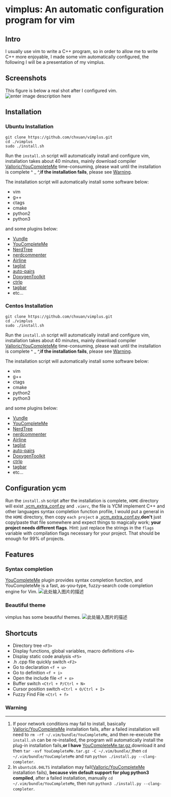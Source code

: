 vimplus: An automatic configuration program for vim
===============================================


Intro
-----

I usually use vim to write a C++ program, so in order to allow me to write C++ more enjoyable, I made some vim automatically configured, the following I will be a presentation of my vimplus.

Screenshots
------------
This figure is below a real shot after I configured vim.
![enter image description here](https://raw.githubusercontent.com/chxuan/vimplus/master/screenshot/screenshot.png)

Installation
------------

### Ubuntu Installation

    git clone https://github.com/chxuan/vimplus.git
    cd ./vimplus
    sudo ./install.sh

Run the `install.sh` script will automatically install and configure vim, installation takes about 40 minutes, mainly download compiler [Valloric/YouCompleteMe][1] time-consuming, please wait until the installation is complete ^ _ ^,**if the installation fails**, please see [Warning](#Warning).

The installation script will automatically install some software below:
 - vim
 - g++ 
 - ctags 
 - cmake
 - python2
 - python3

and some plugins below:

 - [Vundle][2]
 - [YouCompleteMe][3]
 - [NerdTree][4]
 - [nerdcommenter][5]
 - [Airline][6]
 - [taglist][7]
 - [auto-pairs][8]
 - [DoxygenToolkit][9]
 - [ctrlp][10]
 - [tagbar][11]
 - etc...

### Centos Installation

    git clone https://github.com/chxuan/vimplus.git
    cd ./vimplus
    sudo ./install.sh

Run the `install.sh` script will automatically install and configure vim, installation takes about 40 minutes, mainly download compiler [Valloric/YouCompleteMe][12] time-consuming, please wait until the installation is complete ^ _ ^,**if the installation fails**, please see [Warning](#Warning).

The installation script will automatically install some software below:
 - vim
 - g++ 
 - ctags 
 - cmake
 - python2
 - python3

and some plugins below:

 - [Vundle][13]
 - [YouCompleteMe][14]
 - [NerdTree][15]
 - [nerdcommenter][16]
 - [Airline][17]
 - [taglist][18]
 - [auto-pairs][19]
 - [DoxygenToolkit][20]
 - [ctrlp][21]
 - [tagbar][22]
 - etc...

Configuration ycm
------------

Run the `install.sh` script after the installation is complete, `HOME` directory will exist [.ycm_extra_conf.py][23] and `.vimrc`, the file is YCM implement C++ and other languages syntax completion function profile, I would put a general in the `HOME` directory, then copy `each project` a [.ycm_extra_conf.py][24],**don't** just copy/paste that file somewhere and expect things to magically work; **your project needs different flags**. Hint: just replace the strings in the `flags` variable with compilation flags necessary for your project. That should be enough for 99% of projects.

Features
------------

### Syntax completion

[YouCompleteMe][25] plugin provides syntax completion function, and YouCompleteMe is a fast, as-you-type, fuzzy-search code completion engine for Vim.
![此处输入图片的描述][26]

### Beautiful theme
vimplus has some beautiful themes.
![此处输入图片的描述][27]

Shortcuts
------------

 - Directory tree `<F3>`
 - Display functions, global variables, macro definitions `<F4>`
 - Display static code analysis `<F5>`
 - .h .cpp file quickly switch `<F2>`
 - Go to declaration `<f + u>`
 - Go to definition `<f + i>`
 - Open the include file `<f + o>`
 - Buffer switch `<Ctrl + P/Ctrl + N>`
 - Cursor position switch `<Ctrl + O/Ctrl + I>`
 - Fuzzy Find File `<Ctrl + f>`

### <span id="Warning">**Warning**</span>
------------

 1. If poor network conditions may fail to install, basically [Valloric/YouCompleteMe][28] installation fails, after a failed installation will need to `rm -rf ~/.vim/bundle/YouCompleteMe`, and then re-execute the `install.sh` can be re-installed, the program will automatically install the plug-in installation fails,**or I have** [YouCompleteMe.tar.gz][29],download it and then `tar -xvf YouCompleteMe.tar.gz -C ~/.vim/bundle/`,then `cd ~/.vim/bundle/YouCompleteMe` and run `python ./install.py --clang-completer`.
 2. In `ubuntu16.04LTS` installation may fail([Valloric/YouCompleteMe][30] installation fails), **because vim default support for plug python3 compiled**, after a failed installation, manually `cd ~/.vim/bundle/YouCompleteMe`, then run `python3 ./install.py --clang-completer`.




  [1]: https://github.com/Valloric/YouCompleteMe
  [2]: https://github.com/VundleVim/Vundle.vim
  [3]: https://github.com/Valloric/YouCompleteMe
  [4]: https://github.com/scrooloose/nerdtree
  [5]: https://github.com/scrooloose/nerdcommenter
  [6]: https://github.com/vim-airline/vim-airline
  [7]: https://github.com/vim-scripts/taglist.vim
  [8]: https://github.com/jiangmiao/auto-pairs
  [9]: https://github.com/vim-scripts/DoxygenToolkit.vim
  [10]: https://github.com/kien/ctrlp.vim
  [11]: https://github.com/majutsushi/tagbar
  [12]: https://github.com/Valloric/YouCompleteMe
  [13]: https://github.com/VundleVim/Vundle.vim
  [14]: https://github.com/Valloric/YouCompleteMe
  [15]: https://github.com/scrooloose/nerdtree
  [16]: https://github.com/scrooloose/nerdcommenter
  [17]: https://github.com/vim-airline/vim-airline
  [18]: https://github.com/vim-scripts/taglist.vim
  [19]: https://github.com/jiangmiao/auto-pairs
  [20]: https://github.com/vim-scripts/DoxygenToolkit.vim
  [21]: https://github.com/kien/ctrlp.vim
  [22]: https://github.com/majutsushi/tagbar
  [23]: https://github.com/chxuan/vimplus/blob/master/.ycm_extra_conf.py
  [24]: https://github.com/chxuan/vimplus/blob/master/.ycm_extra_conf.py
  [25]: https://github.com/VundleVim/Vundle.vim
  [26]: https://camo.githubusercontent.com/1f3f922431d5363224b20e99467ff28b04e810e2/687474703a2f2f692e696d6775722e636f6d2f304f50346f6f642e676966
  [27]: https://raw.githubusercontent.com/chxuan/vimplus/master/screenshot/screenshot2.gif
  [28]: https://github.com/Valloric/YouCompleteMe
  [29]: https://share.weiyun.com/fde608d0c4fb6682daf05756e12a3132
  [30]: https://github.com/Valloric/YouCompleteMe
